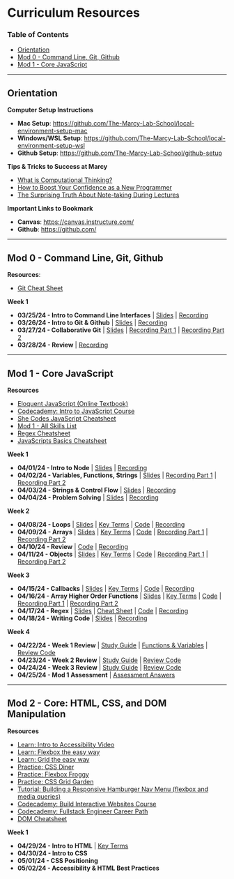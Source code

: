 
# Curriculum Resources

### Table of Contents
- [Orientation](#orientation)
- [Mod 0 - Command Line, Git, Github](#mod-0---command-line-git-github)
- [Mod 1 - Core JavaScript](#mod-1---core-javascript)
---

## Orientation

**Computer Setup Instructions**

- **Mac Setup**: https://github.com/The-Marcy-Lab-School/local-environment-setup-mac
- **Windows/WSL Setup**: https://github.com/The-Marcy-Lab-School/local-environment-setup-wsl
- **Github Setup**: https://github.com/The-Marcy-Lab-School/github-setup

**Tips & Tricks to Success at Marcy**

- [What is Computational Thinking?](https://youtu.be/qbnTZCj0ugI)
- [How to Boost Your Confidence as a New Programmer](https://www.youtube.com/watch?v=2pQ04FriBxs)
- [The Surprising Truth About Note-taking During Lectures](https://www.youtube.com/watch?v=cRQqH18wJgw&ab_channel=BenjaminKeep%2CPhD%2CJD)

**Important Links to Bookmark**

- **Canvas**: https://canvas.instructure.com/
- **Github**: https://github.com/

---

## Mod 0 - Command Line, Git, Github

**Resources**:

- [Git Cheat Sheet](https://github.com/The-Marcy-Lab-School/cheatsheet-git)

**Week 1**

- **03/25/24 - Intro to Command Line Interfaces** | [Slides](https://docs.google.com/presentation/d/1ilIcRoo9GEVFSjHMnRUDaB2sbiINaIEj68jTMaXMNc4/edit#slide=id.g1f1075899de_0_0) | [Recording](https://zoom.us/rec/play/IqybjtHAH9AJeHE8TpWHvhleupAeJmjunn15HRJR5XOaqald1p3WhzgzQt8RikzUTsh8aqgJOVMPE2oM.xxGAv7iiSSCUH04c?autoplay=true&startTime=1711390956000)
- **03/26/24 - Intro to Git & Github** | [Slides](https://docs.google.com/presentation/d/1S2eRh4kSss5Srvc08kOWcqYG5yeSJSPtoJzfLXngxGc/edit#slide=id.g1f10b404dc4_0_5) | [Recording](https://zoom.us/rec/play/wvVLr4Ww4Shmc2UqcqPiikMnDWdzxfyD_SWZb-agEobFE9-GzbIqYlIF6ofE_XnkunCKkr4rAVlwcXgw.O5hUJ1L-eRlyCESm?autoplay=true&startTime=1711467236000)
- **03/27/24 - Collaborative Git** | [Slides](https://docs.google.com/presentation/d/1tylZJk3pw9ydmZtyiyQ8g3f44rsm2usxG-5jU6SKr_I/edit#slide=id.g158fbd3a59f_0_386) | [Recording Part 1](https://zoom.us/rec/play/zyDW3X2b8uB5Y-u6E2Gpzct9_m1YLEw929w3APlE0w9lfuMg4Awl3WHSvSW1r34_wQPnz93HXTaxJMo5.mNKsoIHfsUY_6VBu?autoplay=true&startTime=1711553725000) | [Recording Part 2](https://zoom.us/rec/play/kSH6TbkTY_bteu765q32Q9r3Kje21ws8LT8OE5T_xxukm7Us8OId6DNVx7hQ_TZmmXcyo200pHgvlwoq.Dg-TreCDy619WybZ?autoplay=true&startTime=1711567101000)
- **03/28/24 - Review** | [Recording](https://zoom.us/rec/play/6gpEiq44LSDOGSZV0QcjDuYMfFOx7AbcLJLzTGYRKvYt-hQaw_GpGPXkb7P2WZhXIjMsD0XHCP4phdYG.01kpqlRzFX6AQapX?autoplay=true&startTime=1711640623000)

---

## Mod 1 - Core JavaScript

**Resources**

- [Eloquent JavaScript (Online Textbook)](https://eloquentjavascript.net/)
- [Codecademy: Intro to JavaScript Course](https://www.codecademy.com/enrolled/courses/introduction-to-javascript)
- [She Codes JavaScript Cheatsheet](https://cheatsheets.shecodes.io/javascript)
- [Mod 1 - All Skills List](https://github.com/The-Marcy-Lab-School/1-3-0-resource_mod-1-all-skills)
- [Regex Cheatsheet](https://github.com/The-Marcy-Lab-School/cheatsheet-regex)
- [JavaScripts Basics Cheatsheet](https://github.com/The-Marcy-Lab-School/cheatsheet-javascript-basics)


**Week 1**

- **04/01/24 - Intro to Node** | [Slides](https://docs.google.com/presentation/d/1jrc92djJXRgo3LkTefu1SqIiQEIHfE97QoCTo1wYL1g) | [Recording](https://youtu.be/2iqiRiV8j7w)
- **04/02/24 - Variables, Functions, Strings** | [Slides](https://docs.google.com/presentation/d/1l5fe4EL2DqOtXKfeKEhdxGxNI7k3nqHPQLbP3-Q706s) | [Recording Part 1](https://www.youtube.com/watch?v=iambf_jDL0Q) | [Recording Part 2](https://zoom.us/rec/play/QZTySNEsw-1y_HMmYBaJhA2_awo7a1sDJ7yhPkcRCbAcFlc96FKBUDEVRq1kUKKz4f4EHKGMzFmsgWyt.uqrlrbulie-yVH6k?autoplay=true&startTime=1712079211000)
- **04/03/24 - Strings & Control Flow** | [Slides](https://docs.google.com/presentation/d/1A3FPpnVWFG42ChRusrrbWXVFnrC8hlm85IzgMHmadH8) | [Recording](https://youtu.be/GiohqszbXAI)
- **04/04/24 - Problem Solving** | [Slides](https://docs.google.com/presentation/d/18WwjvW4fUJqWMBRSztn5TRV-qcrCmVr-I85CT0e3uv8/) | [Recording](https://us02web.zoom.us/rec/share/bGxNcGtltBqBh3ZFTIHvShJV9pkkFKhWlhqkynXx7AWK-hHaN0WFXWgSSCOGlFA7.xgaNrKkkNympcuhC?startTime=1712239688000)

**Week 2**

- **04/08/24 - Loops** | [Slides](https://docs.google.com/presentation/d/1AfrsNZRXMqoXx1pPtPzuJfImzyVz4-_6zRY-seuQVkc/) | [Key Terms](./resources/1-3-loops.md) | [Code](https://replit.com/@madhur-xyz/LoopsLecture) | [Recording](https://us02web.zoom.us/rec/share/miDEk5HFXAwStj3Fv0w1w5mzt4_P0fGHfwXer413l68wI7fxH8TVnTsENA_F8yy7.kq8peKVcb6eBf4GB?startTime=1712587799000) 
- **04/09/24 - Arrays** | [Slides](https://docs.google.com/presentation/d/1H5j6USVYQAAgSUFPoFZlNU2xN6UF-UglwdMap8TcNuw/) | [Key Terms](./resources/1-4-arrays.md) | [Code](https://replit.com/@madhur-xyz/ArraysLecture) |  [Recording Part 1](https://us02web.zoom.us/rec/share/nkTgp5nm0WmIjv7rBjORqe47vSIRgj0ZpX5Di8jGKp9Cz8UUzU3UxA_M9Te02pXb.Nig8JwdfCby0AMxq?startTime=1712671292000) | [Recording Part 2](https://us02web.zoom.us/rec/share/iOObNMYsGYI62b07VKI7ciR11Mq_dD8J7483IhpGlpwMWnMufiXMzJxR1kpRfj5h.-_DjYvBAh-SUZxWk?startTime=1712683247000)
- **04/10/24 - Review** | [Code](https://replit.com/@juliancastro16/Map-Filter-and-Sort-Methods#README.md) | [Recording](https://us02web.zoom.us/rec/share/GN7sLsa87V1panp1tieZuttqG1zQJ-7Qp6_AQc6wQaoNTqp3-q9bbePdIKEU2Rt-.0lUs5_2_5KsGtQVj?startTime=1712762258000)
- **04/11/24 - Objects** | [Slides](https://docs.google.com/presentation/d/1xMVk45ROtn3QJwo2s-qtwunDplVhbB35SZ73kkidR1Y/) | [Key Terms](./resources/1-5-objects.md) | [Code](https://replit.com/@madhur-xyz/ObjectsLecture#index.js) | [Recording Part 1](https://us02web.zoom.us/rec/share/1JuM8gFk0quuRSBNjUGts-kPYbVia5wRJXrW6e4uh9NV1CuN0rWIFCmaZqfvxJKi.qPJ2jSuDT4xQJZ_8?startTime=1712844223000) | [Recording Part 2](https://us02web.zoom.us/rec/share/RS-lAvNeAkZ4pZsL62JaQrn_HzG4cCXP52pe7-S36eVr6PVqA_2-y4gsmWR0_lOu.EiEiDD3OdHWT-UV2?startTime=1712849256000)

**Week 3**

- **04/15/24 - Callbacks** | [Slides](https://docs.google.com/presentation/d/1xBOI37rbDhGdoCtBW8VEG8f34RfNkM_i1vftdAK6dDw/) | [Key Terms](./resources/1-6-callbacks.md) | [Code](https://replit.com/@madhur-xyz/CallbacksLecture) | [Recording](https://youtu.be/KMw7QqbOe3A)
- **04/16/24 - Array Higher Order Functions** | [Slides](https://docs.google.com/presentation/d/1xXdTbrNXYHAtRgEaLt91VLdGwDxq8PrVDQh70saLuD4/) | [Key Terms](./resources/1-7-array-hofs.md) | [Code](https://replit.com/@madhur-xyz/ArrayHOFsLecture#index.js) | [Recording Part 1](https://us02web.zoom.us/rec/share/W6SBLEs2YAFC8lURdzAtxdX1lAqAazAm81YUDWtRvrWx8U8NuJeyB0xRsMLABaaK.B6_Pf5tyVy1C6aA7?startTime=1713276423000) | [Recording Part 2](https://us02web.zoom.us/rec/share/lE0sjFzaGD0lrqx4oA0KiZXElVL_onDqnAGIcCX7ZaoTdfZWn1mcbbcrpjP0MySW.iFkLERQxPWdy5quc?startTime=1713367474000)
- **04/17/24 - Regex** | [Slides](https://docs.google.com/presentation/d/1GMj8kGOupNuDY7OjZ4tswBmZwU6tixw83k5iA702s00/) | [Cheat Sheet](./resources/1-8-regex.md) | [Code](https://replit.com/@madhur-xyz/RegexLecture#index.js) | [Recording](https://us02web.zoom.us/rec/share/638Z0R3dI1EJFBk60TeyU5wg7SoR87vixoNx_6Cf_CkzOaI2sTJMVuo3_QWV1dSr.7uEb9QFyO9-IxaTk?startTime=1713452929000)
- **04/18/24 - Writing Code** | [Slides](https://docs.google.com/presentation/d/1VYIXNFwJ7GckcO-VPrCPhvHdgmLyfMN5CdOKbahwCaQ/) | [Recording](https://www.youtube.com/watch?v=p-S3kpxcRsc)

**Week 4**

- **04/22/24 - Week 1 Review** | [Study Guide](./study-guides/mod1-week1-study-guide.md) | [Functions & Variables](./resources/1-1-vars-functions.md) | [Review Code](https://replit.com/@madhur-xyz/Mod1Week1Review#short-response.md)
- **04/23/24 - Week 2 Review** | [Study Guide](./study-guides/mod1-week2-study-guide.md) | [Review Code](https://replit.com/@madhur-xyz/Mod1Week2Reviewjs#short-response.md)
- **04/24/24 - Week 3 Review** | [Study Guide](./study-guides/mod1-week3-study-guide.md) | [Review Code](https://replit.com/@madhur-xyz/Mod1Week3Reviewjs#short-response.md)
- **04/25/24 - Mod 1 Assessment** | [Assessment Answers](https://www.youtube.com/watch?v=dQw4w9WgXcQ)


---

## Mod 2 - Core: HTML, CSS, and DOM Manipulation

**Resources**
* [Learn: Intro to Accessibility Video](https://www.youtube.com/watch?v=1A6SrPwmGpg&t=802s&ab_channel=WebDevSimplified)
* [Learn: Flexbox the easy way](https://www.youtube.com/watch?v=u044iM9xsWU&ab_channel=KevinPowell)
* [Learn: Grid the easy way](https://www.youtube.com/watch?v=rg7Fvvl3taU&ab_channel=KevinPowell)
* [Practice: CSS Diner](https://flukeout.github.io/)
* [Practice: Flexbox Froggy](https://flexboxfroggy.com/)
* [Practice: CSS Grid Garden](https://cssgridgarden.com/)
* [Tutorial: Building a Responsive Hamburger Nav Menu (flexbox and media queries)](https://www.youtube.com/watch?v=At4B7A4GOPg)
* [Codecademy: Build Interactive Websites Course](https://www.codecademy.com/learn/build-interactive-websites)
* [Codecademy: Fullstack Engineer Career Path](https://www.codecademy.com/enrolled/paths/full-stack-engineer-career-path)
* [DOM Cheatsheet](https://github.com/The-Marcy-Lab-School/cheatsheet-DOM)

**Week 1**
* **04/29/24 - Intro to HTML** | [Key Terms](./resources/2-0-intro-to-html.md)
* **04/30/24 - Intro to CSS**
* **05/01/24 - CSS Positioning** 
* **05/02/24 - Accessibility & HTML Best Practices**
